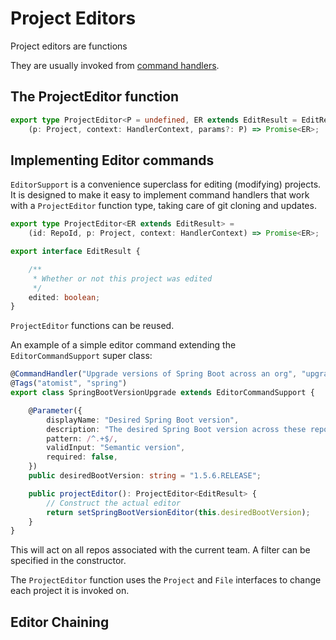 # Project Editors
Project editors are functions

They are usually invoked from [command handlers](CommandHandlers.md).

## The ProjectEditor function

```typescript
export type ProjectEditor<P = undefined, ER extends EditResult = EditResult> =
    (p: Project, context: HandlerContext, params?: P) => Promise<ER>;
```

## Implementing Editor commands

`EditorSupport` is a convenience superclass for editing (modifying)
projects. It is designed to make it easy to implement command handlers
that work with a `ProjectEditor` function type, taking care of git
cloning and updates.

```typescript
export type ProjectEditor<ER extends EditResult> =
    (id: RepoId, p: Project, context: HandlerContext) => Promise<ER>;

export interface EditResult {

    /**
     * Whether or not this project was edited
     */
    edited: boolean;
}
```

`ProjectEditor` functions can be reused.

An example of a simple editor command extending the
`EditorCommandSupport` super class:

```typescript
@CommandHandler("Upgrade versions of Spring Boot across an org", "upgrade spring boot version")
@Tags("atomist", "spring")
export class SpringBootVersionUpgrade extends EditorCommandSupport {

    @Parameter({
        displayName: "Desired Spring Boot version",
        description: "The desired Spring Boot version across these repos",
        pattern: /^.+$/,
        validInput: "Semantic version",
        required: false,
    })
    public desiredBootVersion: string = "1.5.6.RELEASE";

    public projectEditor(): ProjectEditor<EditResult> {
    	// Construct the actual editor
        return setSpringBootVersionEditor(this.desiredBootVersion);
    }
}
```

This will act on all repos associated with the current team. A filter
can be specified in the constructor.

The `ProjectEditor` function uses the `Project` and `File` interfaces
to change each project it is invoked on.

## Editor Chaining